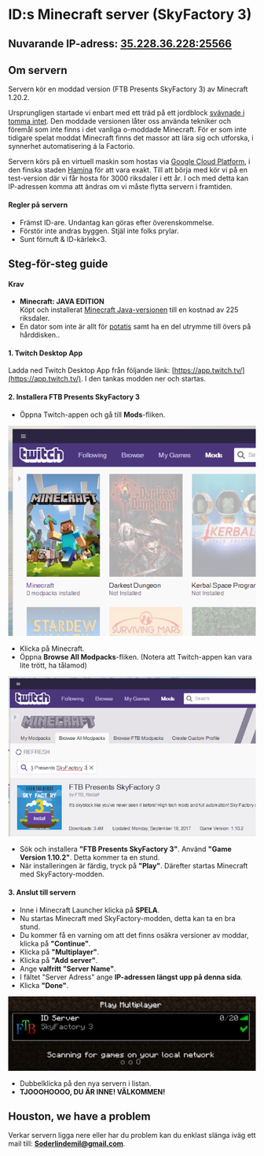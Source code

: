 # ID:s Minecraft server (SkyFactory 3)

## Nuvarande IP-adress: [35.228.36.228:25566](35.228.36.228:25566)

## Om servern
Servern kör en moddad version (FTB Presents SkyFactory 3) av Minecraft 1.20.2. 

Ursprungligen startade vi enbart med ett träd på ett jordblock [svävnade i tomma intet](https://static.planetminecraft.com/files/resource_media/screenshot/1530/skyfactory9192960.jpg). Den moddade versionen låter oss använda tekniker och föremål som inte finns i det vanliga o-moddade Minecraft. För er som inte tidigare spelat moddat Minecraft finns det massor att lära sig och utforska, i synnerhet automatisering á la Factorio.

Servern körs på en virtuell maskin som hostas via [Google Cloud Platform](https://cloud.google.com/), i den finska staden [Hamina](https://en.wikipedia.org/wiki/Hamina) för att vara exakt. Till att börja med kör vi på en test-version där vi får hosta för 3000 riksdaler i ett år. I och med detta kan IP-adressen komma att ändras om vi måste flytta servern i framtiden.

#### Regler på servern
* Främst ID-are. Undantag kan göras efter överenskommelse.
* Förstör inte andras byggen. Stjäl inte folks prylar.
* Sunt förnuft & ID-kärlek<3.

## Steg-för-steg guide

#### Krav
* **Minecraft: JAVA EDITION**  
Köpt och installerat [Minecraft Java-versionen](https://minecraft.net/sv-se/) till en kostnad av 225 riksdaler.
* En dator som inte är allt för [potatis](https://assetsds.cdnedge.bluemix.net/sites/default/files/styles/big_2/public/feature/images/potato_pc.jpg?itok=yvuy1BJ3) samt ha en del utrymme till övers på hårddisken..

#### 1. Twitch Desktop App
Ladda ned Twitch Desktop App från följande länk: [https://app.twitch.tv/](https://app.twitch.tv/). I den tankas modden ner och startas.

#### 2. Installera FTB Presents SkyFactory 3
* Öppna Twitch-appen och gå till **Mods**-fliken.  

![Bild från Twitch-programmet](twitch1.png)  

* Klicka på Minecraft.
* Öppna **Browse All Modpacks**-fliken. (Notera att Twitch-appen kan vara lite trött, ha tålamod)

![Bild från Twitch-programmet 2](twitch2.png)
 
* Sök och installera **"FTB Presents SkyFactory 3"**. Använd **"Game Version 1.10.2"**. Detta kommer ta en stund.
* När installeringen är färdig, tryck på **"Play"**. Därefter startas Minecraft med SkyFactory-modden.

#### 3. Anslut till servern
* Inne i Minecraft Launcher klicka på **SPELA**.
* Nu startas Minecraft med SkyFactory-modden, detta kan ta en bra stund.
* Du kommer få en varning om att det finns osäkra versioner av moddar, klicka på **"Continue"**.
* Klicka på **"Multiplayer"**.
* Klicka på **"Add server"**.
* Ange **valfritt "Server Name"**.
* I fältet "Server Adress" ange **IP-adressen längst upp på denna sida**.
* Klicka **"Done"**.

![Bild från Minecraft](twitch3.png)

* Dubbelklicka på den nya servern i listan.
* **TJOOOHOOOO, DU ÄR INNE! VÄLKOMMEN!**

## Houston, we have a problem
Verkar servern ligga nere eller har du problem kan du enklast slänga iväg ett mail till: **Soderlindemil@gmail.com**.
